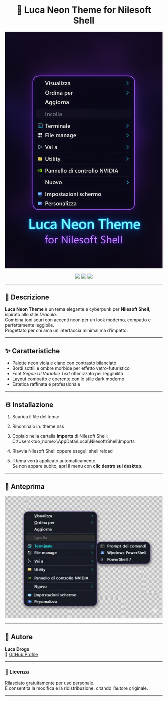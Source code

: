 <h1 align="center">🎯 Luca Neon Theme for Nilesoft Shell</h1>

<p align="center">
  <img src="Preview.png" alt="Luca Neon Theme Preview" width="700">
</p>

<p align="center">
  <img src="https://img.shields.io/badge/Version-1.0-blueviolet?style=for-the-badge">
  <img src="https://img.shields.io/badge/Compatible-Nilesoft%20Shell%201.9%2B-brightgreen?style=for-the-badge">
  <img src="https://img.shields.io/badge/Theme-Dark%20Neon-blue?style=for-the-badge">
</p>

---

## 🧩 Descrizione
**Luca Neon Theme** è un tema elegante e cyberpunk per **Nilesoft Shell**, ispirato allo stile *Dracula*.  
Combina toni scuri con accenti neon per un look moderno, compatto e perfettamente leggibile.  
Progettato per chi ama un’interfaccia minimal ma d’impatto.

---

## ✨ Caratteristiche
- Palette neon viola e ciano con contrasto bilanciato  
- Bordi sottili e ombre morbide per effetto vetro-futuristico  
- Font *Segoe UI Variable Text* ottimizzato per leggibilità  
- Layout compatto e coerente con lo stile dark moderno  
- Estetica raffinata e professionale

---

## ⚙️ Installazione

1. Scarica il file del tema:

2. Rinominalo in: theme.nss

3. Copialo nella cartella **imports** di Nilesoft Shell: C:\Users<tuo_nome>\AppData\Local\Nilesoft\Shell\Imports

4. Riavvia Nilesoft Shell oppure esegui: shell reload

5. Il tema verrà applicato automaticamente.  
Se non appare subito, apri il menu con **clic destro sul desktop**.

---

## 📸 Anteprima
<p align="center">
<img src="Preview2.png" alt="Anteprima Luca Neon Theme" width="700">
</p>

---

## 👤 Autore
**Luca Drogo**  
🔗 [GitHub Profile](https://github.com/tuo-username)

---

### 📄 Licenza
Rilasciato gratuitamente per uso personale.  
È consentita la modifica e la ridistribuzione, citando l’autore originale.

---


